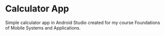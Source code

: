 # Calculator App

Simple calculator app in Android Studio created for my course Foundations of Mobile Systems and Applications.
